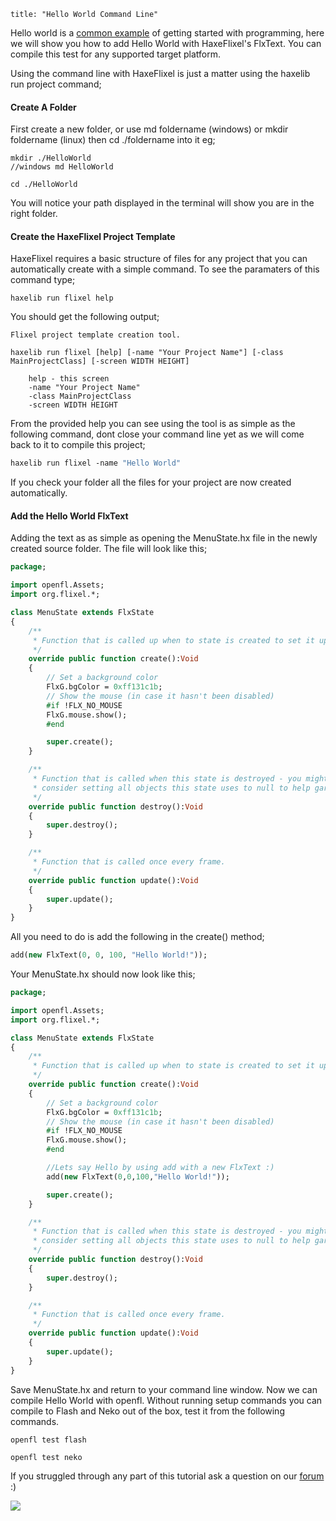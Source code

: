 ```
title: "Hello World Command Line"
```
Hello world is a [common example](http://en.wikipedia.org/wiki/Hello_world_program) of getting started with programming, here we will show you how to add Hello World with HaxeFlixel's FlxText. You can compile this test for any supported target platform.

Using the command line with HaxeFlixel is just a matter using the haxelib run project command;

#### Create A Folder

First create a new folder, or use md foldername (windows) or mkdir foldername (linux) then cd ./foldername into it eg;

```
mkdir ./HelloWorld
//windows md HelloWorld

cd ./HelloWorld
```

You will notice your path displayed in the terminal will show you are in the right folder.

#### Create the HaxeFlixel Project Template

HaxeFlixel requires a basic structure of files for any project that you can automatically create with a simple command. To see the paramaters of this command type;

```
haxelib run flixel help
```

You should get the following output;

```
Flixel project template creation tool.

haxelib run flixel [help] [-name "Your Project Name"] [-class MainProjectClass] [-screen WIDTH HEIGHT]

	help - this screen
	-name "Your Project Name"
	-class MainProjectClass
	-screen WIDTH HEIGHT
```

From the provided help you can see using the tool is as simple as the following command, dont close your command line yet as we will come back to it to compile this project;

``` haxe
haxelib run flixel -name "Hello World"
```

If you check your folder all the files for your project are now created automatically.

#### Add the Hello World FlxText

Adding the text as as simple as opening the MenuState.hx file in the newly created source folder. The file will look like this;

``` haxe
package;

import openfl.Assets;
import org.flixel.*;

class MenuState extends FlxState
{
	/**
	 * Function that is called up when to state is created to set it up. 
	 */
	override public function create():Void
	{
		// Set a background color
		FlxG.bgColor = 0xff131c1b;
		// Show the mouse (in case it hasn't been disabled)
		#if !FLX_NO_MOUSE
		FlxG.mouse.show();
		#end

		super.create();
	}

	/**
	 * Function that is called when this state is destroyed - you might want to 
	 * consider setting all objects this state uses to null to help garbage collection.
	 */
	override public function destroy():Void
	{
		super.destroy();
	}

	/**
	 * Function that is called once every frame.
	 */
	override public function update():Void
	{
		super.update();
	}	
}
```

All you need to do is add the following in the create() method;

``` haxe
add(new FlxText(0, 0, 100, "Hello World!")); 
```

Your MenuState.hx should now look like this;

``` haxe
package;

import openfl.Assets;
import org.flixel.*;

class MenuState extends FlxState
{
	/**
	 * Function that is called up when to state is created to set it up. 
	 */
	override public function create():Void
	{
		// Set a background color
		FlxG.bgColor = 0xff131c1b;
		// Show the mouse (in case it hasn't been disabled)
		#if !FLX_NO_MOUSE
		FlxG.mouse.show();
		#end

		//Lets say Hello by using add with a new FlxText :)
		add(new FlxText(0,0,100,"Hello World!"));

		super.create();
	}

	/**
	 * Function that is called when this state is destroyed - you might want to 
	 * consider setting all objects this state uses to null to help garbage collection.
	 */
	override public function destroy():Void
	{
		super.destroy();
	}

	/**
	 * Function that is called once every frame.
	 */
	override public function update():Void
	{
		super.update();
	}	
}
```



Save MenuState.hx and return to your command line window. Now we can compile Hello World with openfl. Without running setup commands you can compile to Flash and Neko out of the box, test it from the following commands.

```
openfl test flash
```

```
openfl test neko
```

If you struggled through any part of this tutorial ask a question on our [forum](/forum) :)


![](/images/hello-world.jpg)